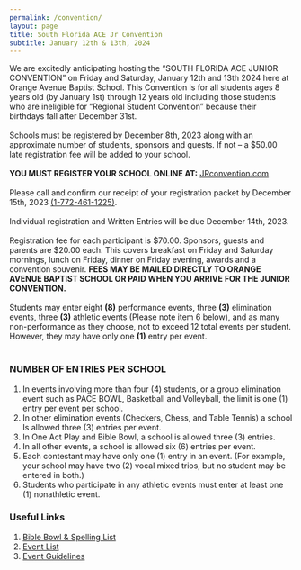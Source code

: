```yaml
---
permalink: /convention/
layout: page
title: South Florida ACE Jr Convention
subtitle: January 12th & 13th, 2024
---
```


We are excitedly anticipating hosting the “SOUTH FLORIDA ACE JUNIOR CONVENTION” on Friday and Saturday, January 12th and 13th 2024 here at Orange Avenue Baptist School. This Convention is for all students ages 8 years old (by January 1st) through 12 years old including those students who are ineligible for “Regional Student Convention” because their birthdays fall after December 31st.<br /><br />
Schools must be registered by December 8th, 2023 along with an approximate number of students, sponsors and guests. If not – a $50.00 late registration fee will be added to your school.<br /><br />
**YOU MUST REGISTER YOUR SCHOOL ONLINE AT:** [JRconvention.com](http://www.jrconvention.com/) <br /><br />
Please call and confirm our receipt of your registration packet by December 15th, 2023 <a href="tel:+17724611225">(1-772-461-1225)</a>.<br /><br />
Individual registration and Written Entries will be due December 14th, 2023.<br /><br />
Registration fee for each participant is $70.00. Sponsors, guests and parents are $20.00 each. This covers breakfast on Friday and Saturday mornings, lunch on Friday, dinner on Friday evening, awards and a convention souvenir. **FEES MAY BE MAILED DIRECTLY TO ORANGE AVENUE BAPTIST SCHOOL OR PAID WHEN YOU ARRIVE FOR THE JUNIOR CONVENTION.**<br /><br />
Students may enter eight **(8)** performance events, three **(3)** elimination events, three **(3)** athletic events (Please note item 6 below), and as many non-performance as they choose, not to exceed 12 total events per student. However, they may have only one **(1)** entry per event.<br /><br />

### NUMBER OF ENTRIES PER SCHOOL
1.	In events involving more than four (4) students, or a group elimination event such as PACE BOWL, Basketball and Volleyball, the limit is one (1) entry per event per school.
2.	In other elimination events (Checkers, Chess, and Table Tennis) a school Is allowed three (3) entries per event.
3.	In One Act Play and Bible Bowl, a school is allowed three (3) entries.
4.	In all other events, a school is allowed six (6) entries per event.
5.	Each contestant may have only one (1) entry in an event. (For example, your school may have two (2) vocal mixed trios, but no student may be entered in both.)
6.	Students who participate in any athletic events must enter at least one (1) nonathletic event.

### Useful Links
1.  <a href="/assets/pdfs/school/JrCon_Books_&_Spelling_2024.pdf">Bible Bowl & Spelling List</a>
2.  <a href="/assets/pdfs/school/JrCon_Event_List.pdf">Event List</a>
3.  [Event Guidelines](https://www.aceschooloftomorrow.com/media/pageimg/Guide_CompleteISCGuidelines_9-27.pdf)

